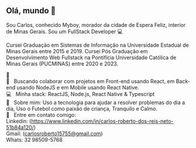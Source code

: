 ## Olá, mundo 👋
Sou Carlos, conhecido Myboy, morador da cidade de Espera Feliz, interior de Minas Gerais.
Sou um FullStack Developer :computer:

Cursei Graduação em Sistemas de Informação na Universidade Estadual de Minas Gerais entre 2015 e 2019.
Cursei Pós Graduação em Desenvolvimento Web Fullstack na Pontifícia Universidade Católica de Minas Gerais (PUCMINAS) entre 2020 e 2023.

 :rocket:
 <br/> :purple_heart: &nbsp; Buscando colaborar com projetos em Front-end usando React, em Back-end usando NodeJS e em Mobile usando React Native. 
 <br/> :computer: &nbsp; Minha stack: ReactJS, Node.js, React Native & Typescript
 <br/> 💬  &nbsp; Sobre mim: Uso a tecnologia para ajudar a resolver problemas do dia a dia, Uso o Futebol como paixão de criança, Tranquilo e Calmo. 
 <br/> :email: &nbsp; Entre em contato comigo: 
 <br/> Linkedin: (https://www.linkedin.com/in/carlos-roberto-dos-reis-neto-51b84a120/) 
 <br/> Gmail: (carlosroberto15755@gmail.com)
 <br/> Whats: 32 98509-5768
